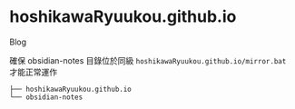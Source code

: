 # hoshikawaRyuukou.github.io
Blog

確保 obsidian-notes 目錄位於同級
`hoshikawaRyuukou.github.io/mirror.bat` 才能正常運作

```
├── hoshikawaRyuukou.github.io
└── obsidian-notes
```
